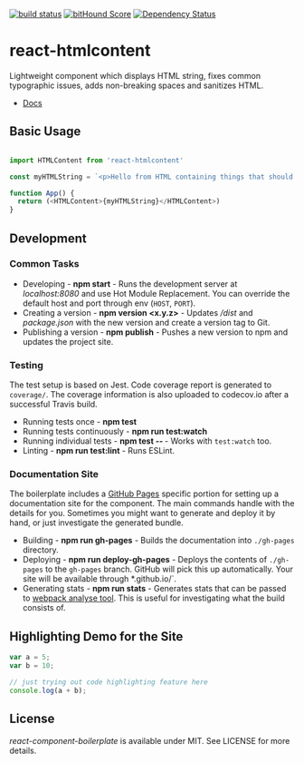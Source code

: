 [![build status](https://secure.travis-ci.org/viktorbezdek/react-htmlcontent.svg)](http://travis-ci.org/viktorbezdek/react-htmlcontent) [![bitHound Score](https://www.bithound.io/github/viktorbezdek/react-htmlcontent/badges/score.svg)](https://www.bithound.io/github/viktorbezdek/react-htmlcontent) [![Dependency Status](https://david-dm.org/viktorbezdek/react-htmlcontent.svg)](https://david-dm.org/viktorbezdek/react-htmlcontent)

# react-htmlcontent

Lightweight component which displays HTML string, fixes common typographic issues, adds non-breaking spaces and sanitizes HTML.

- [Docs](https://viktorbezdek.github.io/react-htmlcontent)

## Basic Usage

```js

import HTMLContent from 'react-htmlcontent'

const myHTMLString = `<p>Hello from HTML containing things that should be sanitized <script>alert('hello')</script> and tweaked 1 000 000 times a day.`

function App() {
  return (<HTMLContent>{myHTMLString}</HTMLContent>)
}

```

## Development

### Common Tasks

* Developing - **npm start** - Runs the development server at *localhost:8080* and use Hot Module Replacement. You can override the default host and port through env (`HOST`, `PORT`).
* Creating a version - **npm version <x.y.z>** - Updates */dist* and *package.json* with the new version and create a version tag to Git.
* Publishing a version - **npm publish** - Pushes a new version to npm and updates the project site.

### Testing

The test setup is based on Jest. Code coverage report is generated to `coverage/`. The coverage information is also uploaded to codecov.io after a successful Travis build.

* Running tests once - **npm test**
* Running tests continuously - **npm run test:watch**
* Running individual tests - **npm test -- <pattern>** - Works with `test:watch` too.
* Linting - **npm run test:lint** - Runs ESLint.

### Documentation Site

The boilerplate includes a [GitHub Pages](https://pages.github.com/) specific portion for setting up a documentation site for the component. The main commands handle with the details for you. Sometimes you might want to generate and deploy it by hand, or just investigate the generated bundle.

* Building - **npm run gh-pages** - Builds the documentation into `./gh-pages` directory.
* Deploying - **npm run deploy-gh-pages** - Deploys the contents of `./gh-pages` to the `gh-pages` branch. GitHub will pick this up automatically. Your site will be available through *<user name>.github.io/<project name>`.
* Generating stats - **npm run stats** - Generates stats that can be passed to [webpack analyse tool](https://webpack.github.io/analyse/). This is useful for investigating what the build consists of.

## Highlighting Demo for the Site

```js
var a = 5;
var b = 10;

// just trying out code highlighting feature here
console.log(a + b);
```

## License

*react-component-boilerplate* is available under MIT. See LICENSE for more details.

